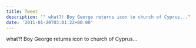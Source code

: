 ```yaml
---
title: Tweet
description: '" what?! Boy George returns icon to church of Cyprus..."'
date: '2011-01-20T03:01:22+00:00'
---
```

 what?! Boy George returns icon to church of Cyprus...
